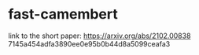 # fast-camembert
link to the short paper: https://arxiv.org/abs/2102.00838
7145a454adfa3890ee0e95b0b44d8a5099ceafa3
